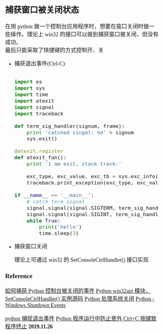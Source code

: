 <font size=4 face='楷体'>

## 捕获窗口被关闭状态

在用 python 做一个控制台应用程序时，想要在窗口关闭时做一些操作。理论上 win32 的接口可以做到捕获窗口被关闭，但没有成功。  
最后只能采取了快捷键的方式控制开、关

- 捕获退出事件(Ctrl-C)

  ```python

  import os
  import sys
  import time
  import atexit
  import signal
  import traceback

  def term_sig_handler(signum, frame):
      print 'catched singal: %d' % signum
      sys.exit()

  @atexit.register
  def atexit_fun():
      print 'i am exit, stack track:'

      exc_type, exc_value, exc_tb = sys.exc_info()
      traceback.print_exception(exc_type, exc_value, exc_tb)

  if __name__ == '__main__':
      # catch term signal
      signal.signal(signal.SIGTERM, term_sig_handler)
      signal.signal(signal.SIGINT, term_sig_handler)
      while True:
          print('hello')
          time.sleep(3)
  ```

- 捕获窗口关闭

  理论上可通过 win32 的 SetConsoleCtrlHandler() 接口实现

### Reference

[如何捕获 Python 控制台被关闭的事件](https://bbs.csdn.net/topics/390094592)
[Python win32api 模块，SetConsoleCtrlHandler() 实例源码](http://codingdict.com/sources/py/win32api/10342.html)
[Python 处理系统关闭](http://www.cocoachina.com/cms/wap.php?action=article&id=79766)
[Python - Windows Shutdown Events](https://stackoverflow.com/questions/1411186/python-windows-shutdown-events)

[python 捕捉退出事件](https://blog.csdn.net/duxin_csdn/article/details/89635508)
[Python 程序运行中防止意外 Ctrl+C 按键致程序终止](https://blog.csdn.net/str999_cn/article/details/79054820)
**2019.11.26**
